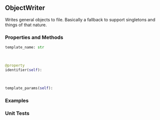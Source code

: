 ## <a id="Peeves.Peeves.Doc.Writers.ObjectWriter">ObjectWriter</a>
Writes general objects to file.
Basically a fallback to support singletons and things
of that nature.

### Properties and Methods
```python
template_name: str
```
<a id="Peeves.Peeves.Doc.Writers.ObjectWriter.identifier" class="docs-object-method">&nbsp;</a>
```python
@property
identifier(self): 
```

<a id="Peeves.Peeves.Doc.Writers.ObjectWriter.template_params" class="docs-object-method">&nbsp;</a>
```python
template_params(self): 
```

### Examples


### Unit Tests
